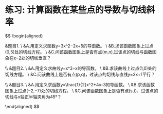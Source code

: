 # 练习: 计算函数在某些点的导数与切线斜率

$$
\begin{aligned}

&题目1.
\\
&A.用定义求函数y=3x^2−2x+5的导函数。
\\
&B.求该函数图象上过点(0,5)处的切线方程。
\\
&C.问该函数图象上是否有点(m,n),过该点的切线与函数图象在x=2处的切线垂直？

\\\\
&题目2.
\\
&A.用定义求曲线y=x^3−x的导函数。
\\
&B.求该曲线上过点(1,0)处的切线方程。
\\
&C.问该曲线上是否有点(p,q)，过该点的切线与直线y=2x+1平行？

\\\\
&题目3.
\\
&A.用定义求函数y=\frac{1}{2}x^2+4x-3的导函数。
\\
&B.求该函数图象上过点(−2,−7)处的切线方程。
\\
&C.问该函数图象上是否有点(s,t)，过该点的切线与x轴正半轴夹角为45°？

\end{aligned}
$$

